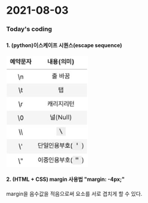 # 2021-08-03



### Today's coding



### 

#### 1. (python)이스케이프 시퀀스(escape sequence)

![캡처](README/%EC%BA%A1%EC%B2%98.JPG)



#### 2. (HTML + CSS) margin 사용법 "margin: -4px;"

margin을 음수값을 적음으로써 요소를 서로 겹치게 할 수 있다.